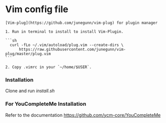 # Vim config file

    [Vim-plug](https://github.com/junegunn/vim-plug) for plugin manager
  
    1. Run in terminal to install to install Vim-Plugin. 
 
    ```sh
      curl -fLo ~/.vim/autoload/plug.vim --create-dirs \
          https://raw.githubusercontent.com/junegunn/vim-plug/master/plug.vim
    ```  

    2. Copy .vimrc in your `~/home/$USER`.

### Installation
  
  Clone and  run  *install.sh*  

### For YouCompleteMe Installation

  Refer to the documentation
  https://github.com/ycm-core/YouCompleteMe


